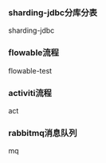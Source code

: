 ### sharding-jdbc分库分表
sharding-jdbc
### flowable流程
flowable-test
### activiti流程
act
### rabbitmq消息队列
mq